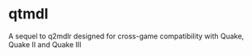 # qtmdl
A sequel to q2mdlr designed for cross-game compatibility with Quake, Quake II and Quake III
